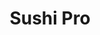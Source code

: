 ---
layout: place
title: "Sushi Pro"
permalink: /utah/ogden/sushi-pro.html
stateAbbr: UT
stateName: Utah
cityName: Ogden
seo:
  name: "Sushi Pro"
  type: Restaurant
  links: http://sushiproutah.com/
description: "Sushi Pro serves delicious sushi in Ogden, Utah. Try fresh Japanese dishes for a great dining experience. "
place_id: ChIJP8uuwXsHU4cROtLJTcj5O-M
photos:
  - name: >-
      places/ChIJP8uuwXsHU4cROtLJTcj5O-M/photos/AeeoHcKmZ5wP6h0ciLdYYlx2JfgqC8i8xIy2QnyEvFRCXkGbo6dnZNU9G4SFAw-aJWycf80oL7kTkpPt5cSAQq0JpJeCegc-X2TUbXCFsLp_WeqqbzdcixcT09A9vYWESSG8TTaDGctM7dBE9g3s8tktODA5LVM-uKysr6dvO0VHz28aBa2M70j2FdzAi066ytUxtOrJz4pZOShFImmL74yHxR1RveCTh-mrJvlSJ3YRpqdf1IeUB_HNgm4Ut1LL_R9VSMjl4sdMU_8AlrIf2gP8GXMgVy-XeHY6-FYchc1m-OfwjSMb2sDIDMY52hiQtlZc8xfz8ARUrVv8T0G-RlPqe6HhCJQs22GSsEZ8JvnSKpc8fJke1fFSQDB5KqeCNYVzIkOw1TayybCptaCakMIyBPO2-8KRFSLtjIbAHRpHaEU-SH9c
    widthPx: 4032
    heightPx: 3024
    authorAttributions:
      - displayName: jeff
        uri: https://maps.google.com/maps/contrib/109813038640057550903
        photoUri: >-
          https://lh3.googleusercontent.com/a/ACg8ocKQcf8ePj6MetRRccuj4juV7USNJ31kMHtd-Q4M3uvFDJzQow=s100-p-k-no-mo
    flagContentUri: >-
      https://www.google.com/local/imagery/report/?cb_client=maps_api_places.places_api&image_key=!1e10!2sCIHM0ogKEICAgICDwoWMvAE&hl=en-US
    googleMapsUri: >-
      https://www.google.com/maps/place//data=!3m4!1e2!3m2!1sCIHM0ogKEICAgICDwoWMvAE!2e10!4m2!3m1!1s0x8753077bc1aecb3f:0xe33bf9c84dc9d23a
  - name: >-
      places/ChIJP8uuwXsHU4cROtLJTcj5O-M/photos/AeeoHcIiIQOxx56St7MBpqX6mMEn2r7-KpfhGKcIrXEEx9oeDSiZ_a3XF09L4VqpvBL5_W08qz5597YKeThspBZDMmeDMpkcE43mlfw0vB390bdm8gO9O1iVrMCK056tIgxm7aCmuF0i7tbuCir7hpYUHifLe6Ooe_wUTlx9G-g3wmozms32R754kCYe2gu0rM_zxzj0IROtCX0m3NKdvEoioqvhgE0Q3fYFaySeSQSjLUbI39bI1u-q4BJ7Opf6N3WWA1HuIbWJjlmtnEbB5CQmjKBhwcmeQb013tIqTrE7B1Qpkw
    widthPx: 1284
    heightPx: 723
    authorAttributions:
      - displayName: Sushi Pro & Timi Boba Milk Tea
        uri: https://maps.google.com/maps/contrib/101540600737436228279
        photoUri: >-
          https://lh3.googleusercontent.com/a/ACg8ocL8K3wIDLl_H7rpO_jtFTLaS9i9WX7IlnlZcz8xXdybCOQT5g=s100-p-k-no-mo
    flagContentUri: >-
      https://www.google.com/local/imagery/report/?cb_client=maps_api_places.places_api&image_key=!1e10!2sAF1QipMqpDrugmdPfjXBBfcTV0HQ3rBQBYA7dycD1-lV&hl=en-US
    googleMapsUri: >-
      https://www.google.com/maps/place//data=!3m4!1e2!3m2!1sAF1QipMqpDrugmdPfjXBBfcTV0HQ3rBQBYA7dycD1-lV!2e10!4m2!3m1!1s0x8753077bc1aecb3f:0xe33bf9c84dc9d23a
  - name: >-
      places/ChIJP8uuwXsHU4cROtLJTcj5O-M/photos/AeeoHcI59rpqIdh147_BSiA1UGe9Oqt7PtYcRa-POSUjZlfnamB1vbIsuKQbqqKs0ptCq8Rvp_TRoLVajpadVRcIfdu_eHWHKqBkzgV7WnICJZh6s20POxqR2XyVKy8L_GNteupnqw_e31Q_MgTzp1zINY08bO0jY9tehMvr7tLfohMyBTWyaYxz9IyKlCgEbxO7iAAyBJctvHNysSsNJPK6HrA0AdX12r27rwSEs1kooP6OhZECgoGNryCXxIbkB41LOtf1fMlsv-NhA_Huo-0liLxyvJ1DsCVBaYKNUAKhg8EepR6JmoiqU9crCw_EJC5aN2Be1z48dik845fAfqr14rHw4m3CNmrhy06fB_p1q8wJi6PDTU_Y2S6YqBsB2BqNzt819nSmPlPF0X6h_ePgpiJCH99HqrBccR3A-8HynhnKd6M9
    widthPx: 4624
    heightPx: 3472
    authorAttributions:
      - displayName: Anjanette Butler
        uri: https://maps.google.com/maps/contrib/113402598456860790089
        photoUri: >-
          https://lh3.googleusercontent.com/a-/ALV-UjXhhfnTb8QQou2SACweNo6PF4UDg__ZqC5gHhofCiIXpY_yPSMP=s100-p-k-no-mo
    flagContentUri: >-
      https://www.google.com/local/imagery/report/?cb_client=maps_api_places.places_api&image_key=!1e10!2sCIHM0ogKEICAgICL8_C_3wE&hl=en-US
    googleMapsUri: >-
      https://www.google.com/maps/place//data=!3m4!1e2!3m2!1sCIHM0ogKEICAgICL8_C_3wE!2e10!4m2!3m1!1s0x8753077bc1aecb3f:0xe33bf9c84dc9d23a
  - name: >-
      places/ChIJP8uuwXsHU4cROtLJTcj5O-M/photos/AeeoHcKfEY6GSw-mxgmDk6FuFhOVkEBLd_9yEHxlmv1DjyjCIK8iBmZDNpxYFXRlf5Z9nk4yw2R8yhBSzCfDv3-HEzfxdHNravrS93-35XTfgoQEkiS4eju2AXoSFkK1ooPVQ5eMSbAl8tNyG-uqDPErAir2BG4Mrkb6FDbkjtnGq-4HjyhodTPckSCihTybK2og4dZBTyXo3L2C9Vikye0MtXZpHJ5y0fnAYxrVCPI6qdsZ_YeOijtqeg2tpv_BN4wjr72vd6HZJOa8CpDL6UJymsJcGeDtvxPkCw7mLcPB5F7S0w
    widthPx: 3600
    heightPx: 2400
    authorAttributions:
      - displayName: Sushi Pro & Timi Boba Milk Tea
        uri: https://maps.google.com/maps/contrib/101540600737436228279
        photoUri: >-
          https://lh3.googleusercontent.com/a/ACg8ocL8K3wIDLl_H7rpO_jtFTLaS9i9WX7IlnlZcz8xXdybCOQT5g=s100-p-k-no-mo
    flagContentUri: >-
      https://www.google.com/local/imagery/report/?cb_client=maps_api_places.places_api&image_key=!1e10!2sAF1QipOtS_a00v1MAFXbuUc-CCDEc9EBodWEmbhaM1t2&hl=en-US
    googleMapsUri: >-
      https://www.google.com/maps/place//data=!3m4!1e2!3m2!1sAF1QipOtS_a00v1MAFXbuUc-CCDEc9EBodWEmbhaM1t2!2e10!4m2!3m1!1s0x8753077bc1aecb3f:0xe33bf9c84dc9d23a
  - name: >-
      places/ChIJP8uuwXsHU4cROtLJTcj5O-M/photos/AeeoHcLCG8hqhrRZMY8Pod-7HoaXvO5N02JorrS6NoHApp4yyDOBCysltAaRrjlznal5akSaXhofGsQTnmCgl8yGr1nXIiP8W1pm8nhaS-KXj3CtPyFZj7SnTNNqXYJfgXMs9FbMJ-g87YE_aX-e6W5a6YqkU76hl2EMdpIttOLINVgTQj7cQpi6LxKXFgq-4gvCSlMBpanoodDM5qopTiyZYNWRsX0rxvnrU_QkiV8UqjVc9gEQUkyI2mo4Yvpal5E-OUe-2nvp6hqGMOb0KgWqm0VTTAzcBhONEP15znl29Cft89vcvBHPh3aYPWplUOX8isCsKtBW54g2pwd5N7S8_PcuHr58ZUkdP61Jm6pyVL5KftCdTiVCBMmDENgbiMzFLzpvrXgccVJqa5dS0Sv8sTRnSxQd-npItbXp0qZtU9BHNg
    widthPx: 4624
    heightPx: 3472
    authorAttributions:
      - displayName: Anjanette Butler
        uri: https://maps.google.com/maps/contrib/113402598456860790089
        photoUri: >-
          https://lh3.googleusercontent.com/a-/ALV-UjXhhfnTb8QQou2SACweNo6PF4UDg__ZqC5gHhofCiIXpY_yPSMP=s100-p-k-no-mo
    flagContentUri: >-
      https://www.google.com/local/imagery/report/?cb_client=maps_api_places.places_api&image_key=!1e10!2sCIHM0ogKEICAgICL84isVg&hl=en-US
    googleMapsUri: >-
      https://www.google.com/maps/place//data=!3m4!1e2!3m2!1sCIHM0ogKEICAgICL84isVg!2e10!4m2!3m1!1s0x8753077bc1aecb3f:0xe33bf9c84dc9d23a
  - name: >-
      places/ChIJP8uuwXsHU4cROtLJTcj5O-M/photos/AeeoHcJPKLhXj1EbtHc1AB7ZeH9kyJpBR-7HrMUA-JbAUlL3BlzNpR6HVW7iffnIIlpnJ15jGpLOaqmnOkHPV7LxQfZRg8_U_f78LTPwj1HQkpB3InC019z5qXhU6UQqqk-3FbzuGTvLDdxybU08C8fjGA-Zw9lkgDQIbxUygarQ6h0t2P4AlnO8dDa9C_74NCN4t7t7sVjOl1xFY63kT-r-2fohrhS91vkJmOYkge0lOcrByVu5yqlpVo6oABD4C1cfU32nYqD-0HTftvjS21oivZxemYak26a_5Fq0r_sa1Saeffq35nx7emVznOFt7ogP7yZTpHo--3tr_8c9jY4gsVvMX7OArmdu5qHYuh-Z6Z-JMM5j2AXEDojESefcGK34o0RPNHluiEICslTcoNKnUjKNrbWkygs5JSJWV6WIhDbBbd8
    widthPx: 3000
    heightPx: 3289
    authorAttributions:
      - displayName: Rob
        uri: https://maps.google.com/maps/contrib/108515699470554982441
        photoUri: >-
          https://lh3.googleusercontent.com/a-/ALV-UjVIyFtFUtu3QRgZXS9FLM1JAL8lZlYzZmGZkEonVmebcfxFydRECw=s100-p-k-no-mo
    flagContentUri: >-
      https://www.google.com/local/imagery/report/?cb_client=maps_api_places.places_api&image_key=!1e10!2sCIHM0ogKEICAgIC7hZaq7gE&hl=en-US
    googleMapsUri: >-
      https://www.google.com/maps/place//data=!3m4!1e2!3m2!1sCIHM0ogKEICAgIC7hZaq7gE!2e10!4m2!3m1!1s0x8753077bc1aecb3f:0xe33bf9c84dc9d23a
  - name: >-
      places/ChIJP8uuwXsHU4cROtLJTcj5O-M/photos/AeeoHcJu9s1bqcBOgyGZaQ7nxXxCpXmfi70luvaF88jKD-Q5m6HgusvEggLAKAfjrBIBVrIplSp1gLTf0yx09hAwIpVELmww7PtEfmDgkEFQT3G6J5VuWprsEe-MbQjluIarttjRbOB7Rc6QZVfsbX_xpaGD3NTPV0FlbbKMSjDatbh3b6WIS0skpUhu2Joi6TYoDCEFK37zy8DTQq5eNqD1OfCcNDsvMlSyLYa_LP01456HHDLzu-GDHYmCVWne33McXDcKvWpmdHlAyLJGrSza9q2saKhqDuzWyuK12Ew37cRP5xREA0EzTPNep_H-0W7K018NQFSWlfqmgwkEH8ZHaRWk765Xttw-_xJHoPyYDY2DHIv5ryfEa56tOo1scsUJP0KAJE2PM__9sP8tb6xFavDPkUXBCV0gBJD85AjQiURtGA
    widthPx: 3000
    heightPx: 4000
    authorAttributions:
      - displayName: sean anderson
        uri: https://maps.google.com/maps/contrib/100903671911243940966
        photoUri: >-
          https://lh3.googleusercontent.com/a-/ALV-UjVKIb9lUzUM-ayyrWQ6kgNfaPy4erv_y8oP7aDRjr6Fn5j1b3tWoA=s100-p-k-no-mo
    flagContentUri: >-
      https://www.google.com/local/imagery/report/?cb_client=maps_api_places.places_api&image_key=!1e10!2sCIHM0ogKEICAgIDnnML5ZA&hl=en-US
    googleMapsUri: >-
      https://www.google.com/maps/place//data=!3m4!1e2!3m2!1sCIHM0ogKEICAgIDnnML5ZA!2e10!4m2!3m1!1s0x8753077bc1aecb3f:0xe33bf9c84dc9d23a
  - name: >-
      places/ChIJP8uuwXsHU4cROtLJTcj5O-M/photos/AeeoHcKFru41yeve83FPOmlap6YzBW7GujEDORNHnXj-NpQ666xiVwbf-xGW7ZL-EGF1ezgY1SLt6YcG595LWEK4NY2n6mwdm4-AqnJJ79uDOeX45VdAq2tXdICLe0K4TNN3C3qPe8Ovr01K7s4-lD3x__SKuIpFsilTl_dM1FRsDgsmkuIfQORbmC4eavcJ1GvbaC1rELP-YiD2G9mcQOnTCGXuKu96i03KaXgjmrRxJT2JgTduPgAsIdKpzehP8xU0tlVY4VHPbR2XmKTBnI0-XoxcbvqLqvgAmGYr0wPIeMzmsAnGsLpZe3ndVXzoypAEuYKzzCllOFqmy-AEjao-FleAVPzlqgOhiCsgsDBvUoR_Q4RCZDWyAlGbKPBVoEYZ8QTJczj_1JAI7RIxAEojsZCyAA5Bz1HamtM1d2jJaELZNg
    widthPx: 4032
    heightPx: 3024
    authorAttributions:
      - displayName: Cathy Sprague
        uri: https://maps.google.com/maps/contrib/102392883496654455048
        photoUri: >-
          https://lh3.googleusercontent.com/a/ACg8ocKkBrgAGAOpfRs3zaFtR3r7eX2qHHEvDxWQj8hOjnP1p53Fpg=s100-p-k-no-mo
    flagContentUri: >-
      https://www.google.com/local/imagery/report/?cb_client=maps_api_places.places_api&image_key=!1e10!2sCIHM0ogKEICAgIDjwIqXAw&hl=en-US
    googleMapsUri: >-
      https://www.google.com/maps/place//data=!3m4!1e2!3m2!1sCIHM0ogKEICAgIDjwIqXAw!2e10!4m2!3m1!1s0x8753077bc1aecb3f:0xe33bf9c84dc9d23a
  - name: >-
      places/ChIJP8uuwXsHU4cROtLJTcj5O-M/photos/AeeoHcJUkJ4I-3Fuq6DDE18DHK0oveqVSMBnIXQZJP7mtUF9W0pNY1v_echZoFcYbcun9KZAUeuR5k1N5txFtN406dzr54Y0w4LOetXheUQZKf2uVOY-Jk4skuHB_XszQWl80L8AcP6tkH3nRIWLK9Inf5uqXFShLszwN1vnTc5MuWAe-Q0NOmAGy-HTfKH3ZIFzNBPb30_wwM2LOGIDo4V6UnelYoXRRXgeQtvZS0pPJgNhaMYATWGiixo0xm4YCslRgyciqBYNW-ZnkmCejCCXirAkYCsaQOcG1KGOXWTJO9kkpPRT5CvxFK7_DFlk2YuAO0pqI4CBYdSdZ3YPJAhEfEcYNaMWjaO1-TpIby8Gn-8b3xzTPxpBD02PZlpb27EdZbmSXdtj5FHZLvvnlThtnOoPqGhOY-CTcj6PnerfWqDtDKWn
    widthPx: 3024
    heightPx: 4032
    authorAttributions:
      - displayName: Paul Hazelbarth
        uri: https://maps.google.com/maps/contrib/115630356112833139617
        photoUri: >-
          https://lh3.googleusercontent.com/a-/ALV-UjV3pHABVe6NQillEyvG_YW5McbGEAs23kD5bzmlzWL4Rg6v_ac=s100-p-k-no-mo
    flagContentUri: >-
      https://www.google.com/local/imagery/report/?cb_client=maps_api_places.places_api&image_key=!1e10!2sCIHM0ogKEICAgIDDh9OcwgE&hl=en-US
    googleMapsUri: >-
      https://www.google.com/maps/place//data=!3m4!1e2!3m2!1sCIHM0ogKEICAgIDDh9OcwgE!2e10!4m2!3m1!1s0x8753077bc1aecb3f:0xe33bf9c84dc9d23a
  - name: >-
      places/ChIJP8uuwXsHU4cROtLJTcj5O-M/photos/AeeoHcJH2lj1J8xV3W3jOFAU1LZVldj1x3k7lg1qKOTAQ_5xaez5kv6cBzQg7xshSUdy9BuXoGLOfpf2KDq83q9sgMTOEdTx5-luKoVDZ88f2ATo8aG9GBZ0L9j2JUF3SbZIbBA86F2RF_SNszfEKIw07YDzRghRjVoGVx3RsIrJ2qAqdsL-cli01xFAZz8F0zY7pkg4sMzbMwum2auRybtCK6J8mEF3dfJC5_3pl6R0oXt33mhhwRw97oRlhdGgnXQwi6S9JKlh-VvY2_CVKOdBAnbdiss0bajr9PM_gaZ_VcDbZpqfeIAjYMpGJBrz9dw0i87_UIYltWIVtwgIIHtR2NoKrc1Hxq0RMNjgdSjicbl815D6gN6wqYjxqU_I5R8n0nzxxoS8Rl7Y_5ZAlYSMR0q1f17IyrVkcK8pr9OTPkAZ1SP8
    widthPx: 3024
    heightPx: 4032
    authorAttributions:
      - displayName: Paul Hazelbarth
        uri: https://maps.google.com/maps/contrib/115630356112833139617
        photoUri: >-
          https://lh3.googleusercontent.com/a-/ALV-UjV3pHABVe6NQillEyvG_YW5McbGEAs23kD5bzmlzWL4Rg6v_ac=s100-p-k-no-mo
    flagContentUri: >-
      https://www.google.com/local/imagery/report/?cb_client=maps_api_places.places_api&image_key=!1e10!2sCIHM0ogKEICAgIDDh9Oc8gE&hl=en-US
    googleMapsUri: >-
      https://www.google.com/maps/place//data=!3m4!1e2!3m2!1sCIHM0ogKEICAgIDDh9Oc8gE!2e10!4m2!3m1!1s0x8753077bc1aecb3f:0xe33bf9c84dc9d23a
address: 4337 Harrison Blvd, Ogden, UT 84403, USA
street: 4337 Harrison Blvd
city: Ogden
state: UT
zip: '84403'
country: USA
neighborhood: null
latitude: '41.183976'
longitude: '-111.949874'
accessibility_options:
  wheelchairAccessibleParking: true
  wheelchairAccessibleEntrance: true
  wheelchairAccessibleRestroom: true
  wheelchairAccessibleSeating: true
business_status: OPERATIONAL
name: Sushi Pro
google_maps_links:
  directionsUri: >-
    https://www.google.com/maps/dir//''/data=!4m7!4m6!1m1!4e2!1m2!1m1!1s0x8753077bc1aecb3f:0xe33bf9c84dc9d23a!3e0
  placeUri: https://maps.google.com/?cid=16373955508929417786
  writeAReviewUri: >-
    https://www.google.com/maps/place//data=!4m3!3m2!1s0x8753077bc1aecb3f:0xe33bf9c84dc9d23a!12e1
  reviewsUri: >-
    https://www.google.com/maps/place//data=!4m4!3m3!1s0x8753077bc1aecb3f:0xe33bf9c84dc9d23a!9m1!1b1
  photosUri: >-
    https://www.google.com/maps/place//data=!4m3!3m2!1s0x8753077bc1aecb3f:0xe33bf9c84dc9d23a!10e5
primary_type: Sushi Restaurant
opening_hours:
  regular: null
  current: null
secondary_opening_hours:
  regular:
    weekdayDescriptions: null
    type: null
  current:
    weekdayDescriptions: null
    type: null
phone: (385) 432-0834
price_level: PRICE_LEVEL_MODERATE
price_range: $20 &ndash; $30
rating: '4.3'
rating_count: 492
website: http://sushiproutah.com/
reviews: null
parking_options: null
payment_options: null
allow_dogs: null
curbside_pickup: null
delivery: null
dine_in: null
good_for_children: null
good_for_groups: null
good_for_sports: null
live_music: null
menu_for_children: null
outdoor_seating: null
reservable: null
restroom: null
serves_beer: null
serves_breakfast: null
serves_brunch: null
serves_cocktails: null
serves_coffee: null
serves_dinner: null
serves_dessert: null
serves_lunch: null
serves_vegetarian_food: null
serves_wine: null
takeout: null
summary: null

---